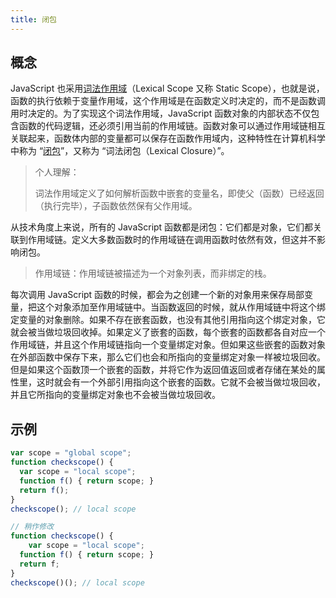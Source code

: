 ```yaml
---
title: 闭包
---
```


## 概念

JavaScript 也采用[词法作用域](https://en.wikipedia.org/wiki/Scope_(computer_science)#Lexical_scope_vs._dynamic_scope)（Lexical Scope 又称 Static Scope），也就是说，函数的执行依赖于变量作用域，这个作用域是在函数定义时决定的，而不是函数调用时决定的。为了实现这个词法作用域，JavaScript 函数对象的内部状态不仅包含函数的代码逻辑，还必须引用当前的作用域链。函数对象可以通过作用域链相互关联起来，函数体内部的变量都可以保存在函数作用域内，这种特性在计算机科学中称为 “[闭包](https://en.wikipedia.org/wiki/Closure_(computer_programming))”，又称为 “词法闭包（Lexical Closure）”。

> 个人理解：
>
> 词法作用域定义了如何解析函数中嵌套的变量名，即使父（函数）已经返回（执行完毕），子函数依然保有父作用域。

从技术角度上来说，所有的 JavaScript 函数都是闭包：它们都是对象，它们都关联到作用域链。定义大多数函数时的作用域链在调用函数时依然有效，但这并不影响闭包。

> 作用域链：作用域链被描述为一个对象列表，而非绑定的栈。

每次调用 JavaScript 函数的时候，都会为之创建一个新的对象用来保存局部变量，把这个对象添加至作用域链中。当函数返回的时候，就从作用域链中将这个绑定变量的对象删除。如果不存在嵌套函数，也没有其他引用指向这个绑定对象，它就会被当做垃圾回收掉。如果定义了嵌套的函数，每个嵌套的函数都各自对应一个作用域链，并且这个作用域链指向一个变量绑定对象。但如果这些嵌套的函数对象在外部函数中保存下来，那么它们也会和所指向的变量绑定对象一样被垃圾回收。但是如果这个函数顶一个嵌套的函数，并将它作为返回值返回或者存储在某处的属性里，这时就会有一个外部引用指向这个嵌套的函数。它就不会被当做垃圾回收，并且它所指向的变量绑定对象也不会被当做垃圾回收。



## 示例

```js
var scope = "global scope";
function checkscope() {
  var scope = "local scope";
  function f() { return scope; }
  return f();
}
checkscope(); // local scope

// 稍作修改
function checkscope() {
	var scope = "local scope";
  function f() { return scope; }
  return f;
}
checkscope()(); // local scope
```


